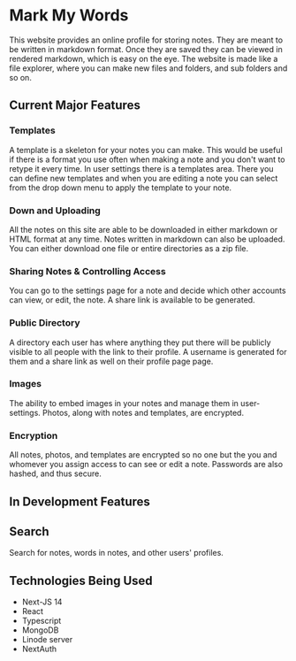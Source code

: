 # Mark My Words

This website provides an online profile for storing notes. They are meant to be written in markdown format. Once they are saved they can be viewed in rendered markdown, which is easy on the eye. The website is made like a file explorer, where you can make new files and folders, and sub folders and so on.

## Current Major Features

### Templates

A template is a skeleton for your notes you can make. This would be useful if there is a format you use often when making a note and you don't want to retype it every time. In user settings there is a templates area. There you can define new templates and when you are editing a note you can select from the drop down menu to apply the template to your note.

### Down and Uploading

All the notes on this site are able to be downloaded in either markdown or HTML format at any time. Notes written in markdown can also be uploaded. You can either download one file or entire directories as a zip file.

### Sharing Notes & Controlling Access

You can go to the settings page for a note and decide which other accounts can view, or edit, the note. A share link is available to be generated.

### Public Directory

A directory each user has where anything they put there will be publicly visible to all people with the link to their profile. A username is generated for them and a share link as well on their profile page page.

### Images

The ability to embed images in your notes and manage them in user-settings. Photos, along with notes and templates, are encrypted.

### Encryption

All notes, photos, and templates are encrypted so no one but the you and whomever you assign access to can see or edit a note. Passwords are also hashed, and thus secure.

## In Development Features

## Search

Search for notes, words in notes, and other users' profiles.

## Technologies Being Used

- Next-JS 14
- React
- Typescript
- MongoDB
- Linode server
- NextAuth
